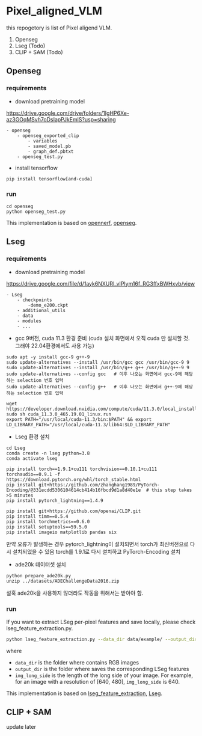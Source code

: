 # Pixel_aligned_VLM

this repogetory is list of Pixel aligend VLM.

1. Openseg
2. Lseg (Todo)
3. CLIP + SAM (Todo)

## Openseg

### requirements

- download pretraining model

https://drive.google.com/drive/folders/1IgHP6Xe-az3GOqMSvh7oDsIapPJkEmlS?usp=sharing

```
- openseg
    - openseg_exported_clip
        - variables
        - saved_model.pb
        - graph_def.pbtxt
    - openseg_test.py
```

- install tensorflow
```
pip install tensorflow[and-cuda]
```
### run
```
cd openseg
python openseg_test.py
```


This implementation is based on [opennerf](https://github.com/opennerf/opennerf), [openseg](https://github.com/tensorflow/tpu/tree/c3186a4386eb090f8f13bb07cd4bae0b149b4e01/models/official/detection/projects/openseg).


## Lseg

### requirements


- download pretraining model

https://drive.google.com/file/d/1ayk6NXURI_vIPlym16f_RG3ffxBWHxvb/view

```
- Lseg
    - checkpoints
        -demo_e200.ckpt
    - additional_utils
    - data
    - modules
    - ...
```


- gcc 9버전, cuda 11.3 환경 준비 (cuda 설치 화면에서 오직 cuda 만 설치할 것. 그래야 22.04환경에서도 사용 가능)
```
sudo apt -y install gcc-9 g++-9
sudo update-alternatives --install /usr/bin/gcc gcc /usr/bin/gcc-9 9
sudo update-alternatives --install /usr/bin/g++ g++ /usr/bin/g++-9 9
sudo update-alternatives --config gcc   # 이후 나오는 화면에서 gcc-9에 해당하는 selection 번호 입력
sudo update-alternatives --config g++   # 이후 나오는 화면에서 g++-9에 해당하는 selection 번호 입력
```
```
wget https://developer.download.nvidia.com/compute/cuda/11.3.0/local_installers/cuda_11.3.0_465.19.01_linux.run
sudo sh cuda_11.3.0_465.19.01_linux.run
export PATH="/usr/local/cuda-11.3/bin:$PATH" && export LD_LIBRARY_PATH="/usr/local/cuda-11.3/lib64:$LD_LIBRARY_PATH"
```
- Lseg 환경 설치
```
cd Lseg
conda create -n lseg python=3.8
conda activate lseg

pip install torch==1.9.1+cu111 torchvision==0.10.1+cu111 torchaudio==0.9.1 -f https://download.pytorch.org/whl/torch_stable.html
pip install git+https://github.com/zhanghang1989/PyTorch-Encoding/@331ecdd5306104614cb414b16fbcd9d1a8d40e1e  # this step takes >5 minutes
pip install pytorch_lightning==1.4.9

pip install git+https://github.com/openai/CLIP.git
pip install timm==0.5.4
pip install torchmetrics==0.6.0
pip install setuptools==59.5.0
pip install imageio matplotlib pandas six
```
만약 오류가 발생하는 경우 pytorch_lightning이 설치되면서 torch가 최신버전으로 다시 설치되었을 수 있음
torch를 1.9.1로 다시 설치하고 PyTorch-Encoding 설치

- ade20k 데이터셋 설치
```
python prepare_ade20k.py
unzip ../datasets/ADEChallengeData2016.zip
```
설혹 ade20k을 사용하지 않더라도 작동을 위해서는 받아야 함.


### run
If you want to extract LSeg per-pixel features and save locally, please check lseg_feature_extraction.py.

```bash
python lseg_feature_extraction.py --data_dir data/example/ --output_dir data/example_output/ --img_long_side 320
```
where 
- `data_dir` is the folder where contains RGB images
- `output_dir` is the folder where saves the corresponding LSeg features
- `img_long_side` is the length of the long side of your image. For example, for an image with a resolution of [640, 480], `img_long_side` is 640.

This implementation is based on [lseg_feature_extraction](https://github.com/pengsongyou/lseg_feature_extraction/tree/master), [Lseg](https://github.com/isl-org/lang-seg).


## CLIP + SAM

update later
